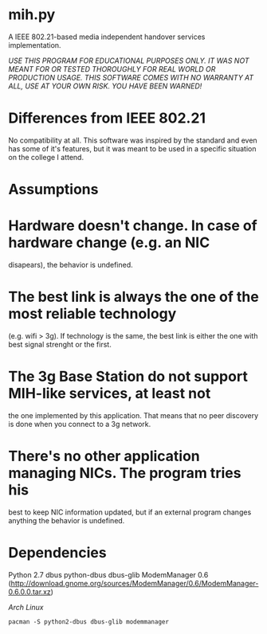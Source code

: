 mih.py
===
A IEEE 802.21-based media independent handover services implementation.

*USE THIS PROGRAM FOR EDUCATIONAL PURPOSES ONLY. IT WAS NOT MEANT FOR OR 
TESTED THOROUGHLY FOR REAL WORLD OR PRODUCTION USAGE. THIS SOFTWARE COMES
WITH NO WARRANTY AT ALL, USE AT YOUR OWN RISK. YOU HAVE BEEN WARNED!*

Differences from IEEE 802.21
===
No compatibility at all. This software was inspired by the standard and even 
has some of it's features, but it was meant to be used in a specific 
situation on the college I attend.

Assumptions
===
# Hardware doesn't change. In case of hardware change (e.g. an NIC 
  disapears), the behavior is undefined.

# The best link is always the one of the most reliable technology 
  (e.g. wifi > 3g).  If technology is the same, the best link is 
  either the one with best signal strenght or the first.

# The 3g Base Station do not support MIH-like services, at least not 
  the one implemented by this application. That means that no peer 
  discovery is done when you connect to a 3g network.

# There's no other application managing NICs. The program tries his 
  best to keep NIC information updated, but if an external program 
  changes anything the behavior is undefined.

Dependencies
===
Python 2.7
dbus
python-dbus
dbus-glib
ModemManager 0.6 (http://download.gnome.org/sources/ModemManager/0.6/ModemManager-0.6.0.0.tar.xz)

*Arch Linux*

`pacman -S python2-dbus dbus-glib modemmanager`


